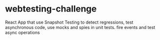 # webtesting-challenge
React App that use Snapshot Testing to detect regressions, test asynchronous code, use mocks and spies in unit tests.     fire events and test async operations
